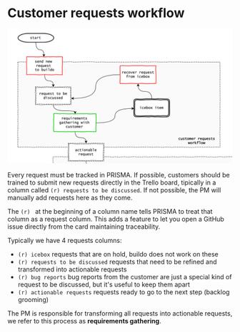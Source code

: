 # Customer requests workflow
![](customer_requests.png)

Every request must be tracked in PRISMA. If possible, customers should be trained to submit new requests directly in the Trello board, tipically in a column called `(r) requests to be discussed`. If not possible, the PM will manually add requests here as they come.

The `(r) ` at the beginning of a column name tells PRISMA to treat that column as a request column. This adds a feature to let you open a GitHub issue directly from the card maintaining traceability.

Typically we have 4 requests columns:

- `(r) icebox` requests that are on hold, buildo does not work on these
- `(r) requests to be discussed` requests that need to be refined and transformed into actionable requests
- `(r) bug reports` bug reports from the customer are just a special kind of request to be discussed, but it's useful to keep them apart
- `(r) actionable requests` requests ready to go to the next step (backlog grooming)

The PM is responsible for transforming all requests into actionable requests, we refer to this process as **requirements gathering**.